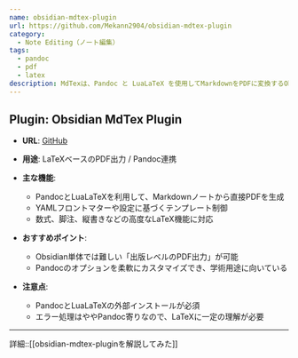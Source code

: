 ```yaml
---
name: obsidian-mdtex-plugin
url: https://github.com/Mekann2904/obsidian-mdtex-plugin
category:
  - Note Editing（ノート編集）
tags:
  - pandoc
  - pdf
  - latex
description: MdTexは、Pandoc と LuaLaTeX を使用してMarkdownをPDFに変換するObsidian用プラグインです。特に日本語テキストの処理を得意としており、多言語ドキュメントを扱うユーザーに適しています。
---
```


## Plugin: Obsidian MdTex Plugin

- **URL**: [GitHub](https://github.com/Mekann2904/obsidian-mdtex-plugin)
- **用途**: LaTeXベースのPDF出力 / Pandoc連携
- **主な機能**:
    - PandocとLuaLaTeXを利用して、Markdownノートから直接PDFを生成
    - YAMLフロントマターや設定に基づくテンプレート制御
    - 数式、脚注、縦書きなどの高度なLaTeX機能に対応
        
- **おすすめポイント**:
    - Obsidian単体では難しい「出版レベルのPDF出力」が可能
    - Pandocのオプションを柔軟にカスタマイズでき、学術用途に向いている
        
- **注意点**:
    
    - PandocとLuaLaTeXの外部インストールが必須
    - エラー処理はややPandoc寄りなので、LaTeXに一定の理解が必要
        

---
詳細::[[obsidian-mdtex-pluginを解説してみた]]
